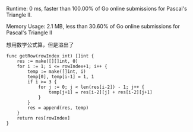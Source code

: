 Runtime: 0 ms, faster than 100.00% of Go online submissions for Pascal's Triangle II.

Memory Usage: 2.1 MB, less than 30.60% of Go online submissions for Pascal's Triangle II

想用数学公式算，但是溢出了

```
func getRow(rowIndex int) []int {
    res := make([][]int, 0)
    for i := 1; i <= rowIndex+1; i++ {
        temp := make([]int, i)
        temp[0], temp[i-1] = 1, 1
        if i >= 3 {
            for j := 0; j < len(res[i-2]) - 1; j++ {
                temp[j+1] = res[i-2][j] + res[i-2][j+1]
            }
        }
        res = append(res, temp)
    }
    return res[rowIndex]
}
```
